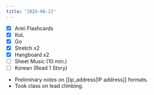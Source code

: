```yaml
---
title: "2025-06-21"
---
```


- [x] Anki Flashcards
- [x] KoL
- [x] Go
- [x] Stretch x2
- [x] Hangboard x2
- [ ] Sheet Music (10 min.)
- [ ] Korean (Read 1 Story)

* Preliminary notes on [[ip_address|IP address]] formats.
* Took class on lead climbing.